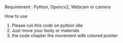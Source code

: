 Requirement : Python, Opencv2, Webcam or camera

How to use
1. Please run this code on python idle
2. Just move your body or materials
3. the code chapter the movement with colored pointer
